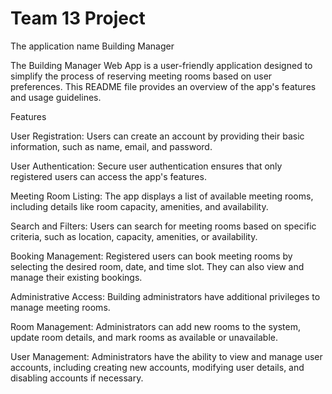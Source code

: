 # Team 13 Project

The application name  Building Manager

The Building Manager Web App is a user-friendly application designed to simplify the process of reserving meeting rooms based on user preferences. This README file provides an overview of the app's features and usage guidelines.

Features

User Registration: Users can create an account by providing their basic information, such as name, email, and password.

User Authentication: Secure user authentication ensures that only registered users can access the app's features.

Meeting Room Listing: The app displays a list of available meeting rooms, including details like room capacity, amenities, and availability.

Search and Filters: Users can search for meeting rooms based on specific criteria, such as location, capacity, amenities, or availability.

Booking Management: Registered users can book meeting rooms by selecting the desired room, date, and time slot. They can also view and manage their existing bookings.

Administrative Access: Building administrators have additional privileges to manage meeting rooms.

Room Management: Administrators can add new rooms to the system, update room details, and mark rooms as available or unavailable.

User Management: Administrators have the ability to view and manage user accounts, including creating new accounts, modifying user details, and disabling accounts if necessary.
